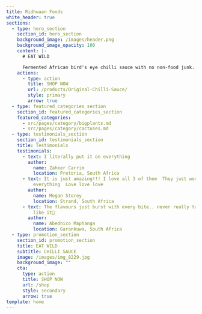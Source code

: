```yaml
---
title: Ridhwaan Foods
white_header: true
sections:
  - type: hero_section
    section_id: hero_section
    background_image: /images/header.png
    background_image_opacity: 100
    content: |-
      # EAT WILD

      Fermented African bird's eye chilli sauce with no non-food junk.
    actions:
      - type: action
        title: SHOP NOW
        url: /products/Original-Chilli-Sauce/
        style: primary
        arrow: true
  - type: featured_categories_section
    section_id: featured_categories_section
    featured_categories:
      - src/pages/category/bigplants.md
      - src/pages/category/cactuses.md
  - type: testimonials_section
    section_id: testimonials_section
    title: Testimonials
    testimonials:
      - text: I literally put it on everything
        author:
          name: Zaheer Carrim
          location: Pretoria, South Africa
      - text: It is just amazing!!! I love all 3 of them  They just work with
          everything  Love love love
        author:
          name: Megan Storey
          location: Strand, South Africa
      - text: The flavours just burst with every bite.. never really tasted anything
          like it🤩
        author:
          name: Abednico Maphanga
          location: Garankuwa, South Africa
  - type: promotion_section
    section_id: promotion_section
    title: EAT WILD
    subtitle: CHILLI SAUCE
    image: /images/img_8229.jpg
    background_image: ""
    cta:
      type: action
      title: SHOP NOW
      url: /shop
      style: secondary
      arrow: true
template: home
---
```

